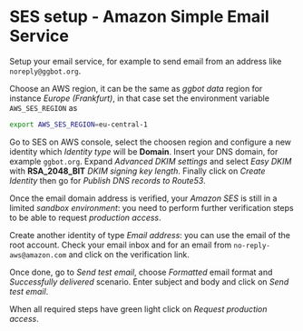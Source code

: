 # SES setup - Amazon Simple Email Service

Setup your email service, for example to send email from an address like `noreply@ggbot.org`.

Choose an AWS region, it can be the same as _ggbot data_ region for instance _Europe (Frankfurt)_,
in that case set the environment variable `AWS_SES_REGION` as

```sh
export AWS_SES_REGION=eu-central-1
```

Go to SES on AWS console, select the choosen region and configure a new identity which _Identity type_ will be **Domain**.
Insert your DNS domain, for example `ggbot.org`.
Expand _Advanced DKIM settings_ and select _Easy DKIM_ with **RSA_2048_BIT** _DKIM signing key length_.
Finally click on _Create Identity_ then go for _Publish DNS records to Route53_.

Once the email domain address is verified, your _Amazon SES_ is still in a limited _sandbox environment_:
you need to perform further verification steps to be able to request _production access_.

Create another identity of type _Email address_: you can use the email of the root account.
Check your email inbox and for an email from `no-reply-aws@amazon.com` and click on the verification link.

Once done, go to _Send test email_, choose _Formatted_ email format and _Successfully delivered_ scenario.
Enter subject and body and click on _Send test email_.

When all required steps have green light click on _Request production access_.
